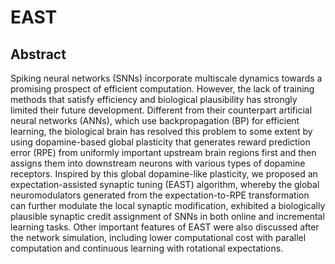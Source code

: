 # EAST

## Abstract

Spiking neural networks (SNNs) incorporate multiscale dynamics towards a promising prospect of efficient computation. However, the lack of training methods that satisfy efficiency and biological plausibility has strongly limited their future development. Different from their counterpart artificial neural networks (ANNs), which use backpropagation (BP) for efficient learning, the biological brain has resolved this problem to some extent by using dopamine-based global plasticity that generates reward prediction error (RPE) from uniformly important upstream brain regions first and then assigns them into downstream neurons with various types of dopamine receptors. Inspired by this global dopamine-like plasticity, we proposed an expectation-assisted synaptic tuning (EAST) algorithm, whereby the global neuromodulators generated from the expectation-to-RPE transformation can further modulate the local synaptic modification, exhibited a biologically plausible synaptic credit assignment of SNNs in both online and incremental learning tasks. Other important features of EAST were also discussed after the network simulation, including lower computational cost with parallel computation and continuous learning with rotational expectations.
